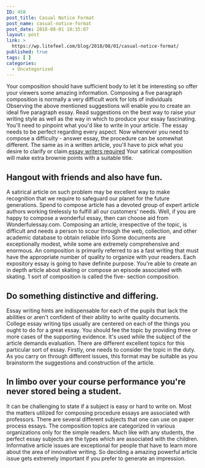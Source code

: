 ```yaml
---
ID: 458
post_title: Casual Notice Format
post_name: casual-notice-format
post_date: 2018-08-01 10:35:07
layout: post
link: >
  https://wp.litefeel.com/blog/2018/08/01/casual-notice-format/
published: true
tags: [ ]
categories:
  - Uncategorized
---
```

<p>Your composition should have sufficient body to let it be interesting so offer your viewers some amazing information. Composing a five paragraph composition is normally a very difficult work for lots of individuals Observing the above mentioned suggestions will enable you to create an ideal five paragraph essay.<!--more--> Read suggestions on the best way to raise your writing style as well as the way in which to produce your essay fascinating. You'll need to pinpoint what you'd like to write in your article. The essay needs to be perfect regarding every aspect. Now whenever you need to compose a difficulty - answer essay, the procedure can be somewhat different. The same as in a written article, you'll have to pick what you desire to clarify or claim.<a href="https://essay-lib.com/">essay writers required</a> Your satirical composition will make extra brownie points with a suitable title.  <h2>Hangout with friends and also have fun.</h2><p>A satirical article on such problem may be excellent way to make recognition that we require to safeguard our planet for the future generations. Spend to compose article has a devoted group of expert article authors working tirelessly to fulfill all our customers' needs. Well, if you are happy to compose a wonderful essay, then can choose aid from Wonderfulessay.com. Composing an article, irrespective of the topic, is difficult and needs a person to scour through the web, collection, and other academic database to obtain reliable info Some documents are exceptionally modest, while some are extremely comprehensive and enormous. An composition is primarily referred to as a fast writing that must have the appropriate number of quality to organize with your readers. Each expository essay is going to have definite purpose. You're able to create an in depth article about skating or compose an episode associated with skating. 1 sort of composition is called the five- section composition.    <h2>Do something distinctive and differing.</h2><p>Essay writing hints are indispensable for each of the pupils that lack the abilities or aren't confident of their ability to write quality documents. College essay writing tips usually are centered on each of the things you ought to do for a great essay. You should fee the topic by providing three or more cases of the supporting evidence. It's used while the subject of the article demands evaluation. There are different excellent topics for this particular sort of essay. Firstly, one needs to consider the topic in the duty. As you carry on through different issues, this format may be suitable as you brainstorm the suggestions and construction of the article.  <h2>In limbo over your course performance you're never stored being a student.</h2><p>It can be challenging to state if a subject is easy or hard to write on. Most the matters utilized for composing procedure essays are associated with professors. There are several different subjects that one can use on paper process essays. The composition topics are categorized in various organizations only for the simple readers. Much like with any students, the perfect essay subjects are the types which are associated with the children. Informative article issues are exceptional for people that have to learn more about the area of innovative writing. So deciding a amazing powerful article issue gets extremely important if you prefer to generate an impression.